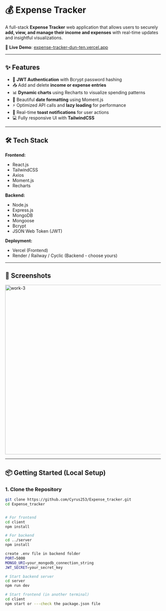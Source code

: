# 💰 Expense Tracker

A full-stack **Expense Tracker** web application that allows users to securely **add, view, and manage their income and expenses** with real-time updates and insightful visualizations.

🔗 **Live Demo**: [expense-tracker-dun-ten.vercel.app](https://expense-tracker-dun-ten.vercel.app)

---

## ✨ Features

- 🔐 **JWT Authentication** with Bcrypt password hashing
- 📥 Add and delete **income or expense entries**
- 📊 **Dynamic charts** using Recharts to visualize spending patterns
- 📆 Beautiful **date formatting** using Moment.js
- ⚡ Optimized API calls and **lazy loading** for performance
- 🔔 Real-time **toast notifications** for user actions
- 💻 Fully responsive UI with **TailwindCSS**

---

## 🛠️ Tech Stack

**Frontend:**
- React.js
- TailwindCSS
- Axios
- Moment.js
- Recharts

**Backend:**
- Node.js
- Express.js
- MongoDB
- Mongoose
- Bcrypt
- JSON Web Token (JWT)

**Deployment:**
- Vercel (Frontend)
- Render / Railway / Cyclic (Backend - choose yours)

---

## 📸 Screenshots

<img width="810" height="548" alt="work-3" src="https://github.com/user-attachments/assets/cfe69705-30b1-4d5b-b1c6-1adc1ee51f23" />

---

## 📦 Getting Started (Local Setup)

### 1. Clone the Repository

```bash
git clone https://github.com/Cyrus253/Expense_tracker.git
cd Expense_tracker


# For frontend
cd client
npm install

# For backend
cd ../server
npm install

create .env file in backend folder
PORT=5000
MONGO_URI=your_mongodb_connection_string
JWT_SECRET=your_secret_key

# Start backend server
cd server
npm run dev

# Start frontend (in another terminal)
cd client
npm start or ---check the package.json file 

